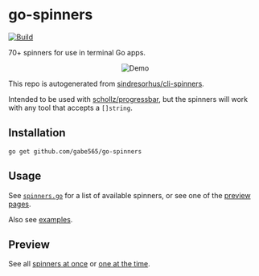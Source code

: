 # go-spinners

[![Build](https://github.com/gabe565/go-spinners/actions/workflows/build.yaml/badge.svg)](https://github.com/gabe565/go-spinners/actions/workflows/build.yaml)

70+ spinners for use in terminal Go apps.

<p align="center">
  <img alt="Demo" src="https://github.com/gabe565/go-spinners/assets/7717888/8f3bb532-16a5-4d88-bab1-a4f761b98568">
</p>

This repo is autogenerated from [sindresorhus/cli-spinners](https://github.com/sindresorhus/cli-spinners).

Intended to be used with [schollz/progressbar](https://github.com/schollz/progressbar), but the spinners will work with any tool that accepts a `[]string`.

## Installation

```shell
go get github.com/gabe565/go-spinners
```

## Usage

See [`spinners.go`](./spinners.go) for a list of available spinners, or see one of the [preview pages](#preview).

Also see [examples](./examples).

## Preview

See all [spinners at once](https://jsfiddle.net/sindresorhus/2eLtsbey/embedded/result/) or [one at the time](https://asciinema.org/a/95348?size=big).
